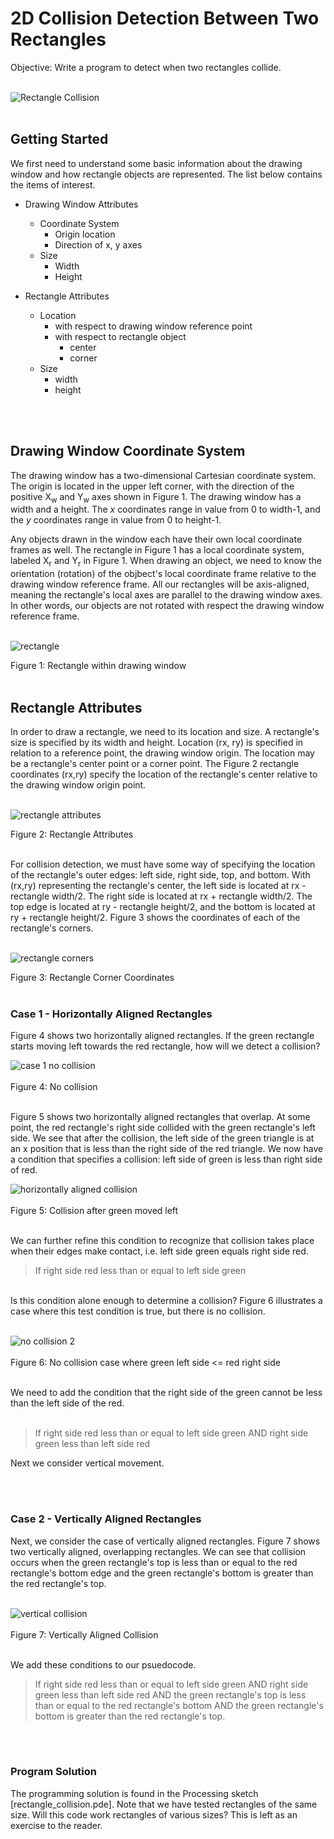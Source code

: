 # 2D Collision Detection Between Two Rectangles

Objective: Write a program to detect when two rectangles collide.</br></br>

![Rectangle Collision](./images/thumbnail.png "rectangle collision")</br></br>


## Getting Started 

We first need to understand some basic information about the drawing window and how rectangle objects are represented. The list below contains the items of interest.</br>

- Drawing Window Attributes
   - Coordinate System
      - Origin location
      - Direction of x, y axes
   - Size
      - Width
      - Height

- Rectangle Attributes
   - Location 
      - with respect to drawing window reference point
      - with respect to rectangle object
         - center
         - corner
   - Size
      - width
      - height

</br></br>

## Drawing Window Coordinate System

The drawing window has a two-dimensional Cartesian coordinate system. The origin is located in the upper left corner, with the direction of the positive X<sub>w</sub> and Y<sub>w</sub> axes shown in Figure 1. The drawing window has a width and a height. The *x* coordinates range in value from 0 to width-1, and the *y* coordinates range in value from 0 to height-1. 

Any objects drawn in the window each have their own local coordinate frames as well. The rectangle in Figure 1 has a local coordinate system, labeled X<sub>r</sub> and Y<sub>r</sub> in Figure 1.  When drawing an object, we need to know the orientation (rotation) of the objbect's local coordinate frame relative to the drawing window reference frame. All our rectangles will be axis-aligned, meaning the rectangle's local axes are parallel to the drawing window axes. In other words, our objects are not rotated with respect the drawing window reference frame. </br></br>

![rectangle](./images/rectangle.jpg "rectangle in drawing window")

Figure 1: Rectangle within drawing window</br></br>

## Rectangle Attributes

In order to draw a rectangle, we need to its location and size. A rectangle's size is specified by its width and height. Location (rx, ry) is specified in relation to a reference point, the drawing window origin. The location may be a rectangle's center point or a corner point. The Figure 2 rectangle coordinates (rx,ry) specify the location of the rectangle's center relative to the drawing window origin point.</br></br>

![rectangle attributes](./images/rectangle_attributes.jpg "rectangle attributes")

Figure 2: Rectangle Attributes</br></br>

For collision detection, we must have some way of specifying the location of the rectangle's outer edges: left side, right side, top, and bottom. With (rx,ry) representing the rectangle's center, the left side is located at rx - rectangle width/2. The right side is located at rx + rectangle width/2. The top edge is located at ry - rectangle height/2, and the bottom is located at ry + rectangle height/2. Figure 3 shows the coordinates of each of the rectangle's corners. </br></br>

![rectangle corners](./images/rectangle_corners.png "rectangle corners")

Figure 3: Rectangle Corner Coordinates</br></br>

### Case 1 - Horizontally Aligned Rectangles

Figure 4 shows two horizontally aligned rectangles. If the green rectangle starts moving left towards the red rectangle, how will we detect a collision?

![case 1 no collision](./images/horiz_align_no_collision.png "horizontal aligned, no collision")</br></br>
Figure 4: No collision</br></br>

Figure 5 shows two horizontally aligned rectangles that overlap. At some point, the red rectangle's right side collided with the green rectangle's left side. We see that after the collision, the left side of the green triangle is at an x position that is less than the right side of the red triangle. We now have a condition that specifies a collision: left side of green is less than right side of red. 

![horizontally aligned collision](./images/horiz_align_collision.png "horizontally aligned collision")</br></br>
Figure 5: Collision after green moved left</br></br>

We can further refine this condition to recognize that collision takes place when their edges make contact, i.e. left side green equals right side red. 

> If right side red less than or equal to left side green 

</br>Is this condition alone enough to determine a collision? Figure 6 illustrates a case where this test condition is true, but there is no collision. </br></br>

![no collision 2](./images/horiz_align_no_collision2.png "horizontally aligned, no collision")</br></br>
Figure 6: No collision case where green left side <= red right side</br></br>

We need to add the condition that the right side of the green cannot be less than the left side of the red.</br></br>

> If right side red less than or equal to left side green AND right side green less than left side red

Next we consider vertical movement.

</br></br>

### Case 2 - Vertically Aligned Rectangles

Next, we consider the case of vertically aligned rectangles. Figure 7 shows two vertically aligned, overlapping rectangles. We can see that collision occurs when the green rectangle's top is less than or equal to the red rectangle's bottom edge and the green rectangle's bottom is greater than the red rectangle's top.</br></br>

![vertical collision](./images/vert_align_collision.png "vertical collision")</br></br>
Figure 7: Vertically Aligned Collision</br></br>

We add these conditions to our psuedocode.

> If right side red less than or equal to left side green 
> AND right side green less than left side red 
> AND the green rectangle's top is less than or equal to the red rectangle's bottom 
> AND the green rectangle's bottom is greater than the red rectangle's top.

</br></br>

### Program Solution

The programming solution is found in the Processing sketch [rectangle_collision.pde]. Note that we have tested rectangles of the same size. Will this code work rectangles of various sizes? This is left as an exercise to the reader.
